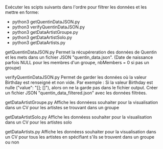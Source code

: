 Exécuter les scipts suivants dans l'ordre pour filtrer les données et les mettre en forme:
- python3 getQuentinDataJSON.py
- python3 verifyQuentinDataJSON.py
- python3 getDataArtistGroupe.py
- python3 getDataArtistSolo.py
- python3 getDataArtists.py


getQuentinDataJSON.py
Permet la récupéreration des données de Quentin et les mets dans un fichier JSON "quentin_data.json".
(Date de naissance parfois NULL pour les membres d'un groupe, nbMembers = 0 si pas un groupe)


verifyQuentinDataJSON.py
Permet de garder les données où la valeur Birthday est renseigné et non vide.
Par exemple : Si la valeur Birthday est nulle ("value": "[]; []"), alors on ne la garde pas dans le fichier output.
Créer un fichier JSON "quentin_data_filtered.json" avec les données filtrées.

getDataArtistGroupe.py
Affiche les donnéess souhaiter pour la visualisation dans un CV pour les artistes se trouvant dans un groupe

getDataArtistSolo.py
Affiche les donnéess souhaiter pour la visualisation dans un CV pour les artistes solo

getDataArtists.py
Affiche les donnéess souhaiter pour la visualisation dans un CV pour tous les artistes en spécifiant s'ils se trouvent dans un groupe ou non